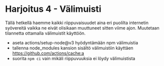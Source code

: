 # Harjoitus 4 - Välimuisti

Tällä hetkellä haemme kaikki riippuvaisuudet aina eri puolilta internetin syövereitä vaikka ne eivät olisikaan muuttuneet sitten viime ajon. Muutetaan tilannetta ottamalla välimuistit käyttöön.

- aseta actions/setup-node@v3 hyödyntämään npm välimuistia
- tallenna node_modules kansion sisältö välimuistiin käyttäen https://github.com/actions/cache:a
- suorita `npm ci` vain mikäli riippuvuuksia ei löydy välimuistista
